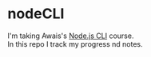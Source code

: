 # nodeCLI
I'm taking Awais's [Node.js CLI](https://nodecli.com/) course. <br>
In this repo I track my progress nd notes. <br>

